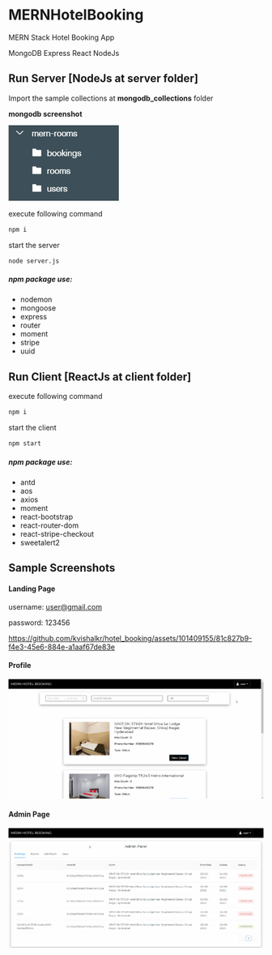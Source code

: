 # MERNHotelBooking
MERN Stack Hotel Booking App

MongoDB Express React NodeJs

## Run Server [NodeJs at server folder]


Import the sample collections at **mongodb_collections** folder

**mongodb screenshot**

<img src="/SampleDB.PNG?raw=true">

execute following command

```bash
npm i
```

start the server

```bash
node server.js
```

##### npm package use:

- nodemon
- mongoose
- express
- router
- moment
- stripe
- uuid



## Run Client [ReactJs at client folder]

execute following command

```bash
npm i
```

start the client

```bash
npm start
```

##### npm package use:

- antd
- aos
- axios
- moment
- react-bootstrap
- react-router-dom
- react-stripe-checkout
- sweetalert2

## Sample Screenshots

#### Landing Page

username: user@gmail.com

password: 123456


https://github.com/kvishalkr/hotel_booking/assets/101409155/81c827b9-f4e3-45e6-884e-a1aaf67de83e


#### Profile

<img src="/SampleCancel.gif?raw=true">


#### Admin Page

<img src="/SampleAdmin.gif?raw=true">
